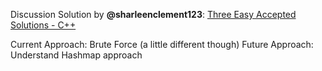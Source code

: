 Discussion Solution by **@sharleenclement123**: 
[Three Easy Accepted Solutions - C++](https://leetcode.com/problems/two-sum/discuss/1797465/Three-Easy-Accepted-Solutions-C++)

Current Approach: Brute Force (a little different though)
Future Approach: Understand Hashmap approach
